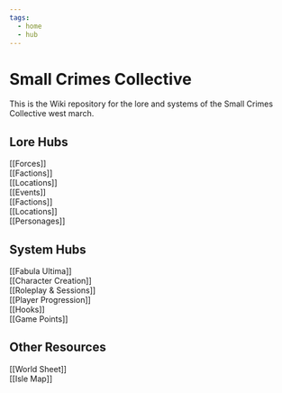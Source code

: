 ```yaml
---
tags:
  - home
  - hub
---
```

# Small Crimes Collective
This is the Wiki repository for the lore and systems of the Small Crimes Collective west march.
## Lore Hubs
[[Forces]]  
[[Factions]]  
[[Locations]]  
[[Events]]  
[[Factions]]  
[[Locations]]  
[[Personages]]  
## System Hubs
[[Fabula Ultima]]  
[[Character Creation]]  
[[Roleplay & Sessions]]  
[[Player Progression]]  
[[Hooks]]  
[[Game Points]]  

## Other Resources
[[World Sheet]]  
[[Isle Map]]  
